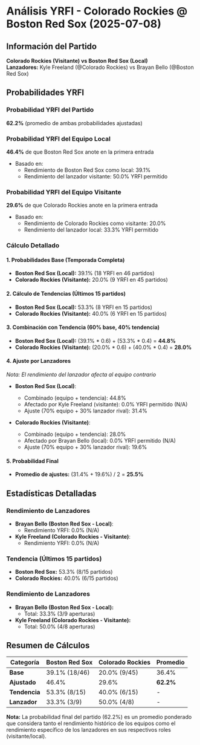 # Análisis YRFI - Colorado Rockies @ Boston Red Sox (2025-07-08)

## Información del Partido
**Colorado Rockies (Visitante) vs Boston Red Sox (Local)**  
**Lanzadores:** Kyle Freeland (@Colorado Rockies) vs Brayan Bello (@Boston Red Sox)

## Probabilidades YRFI

### Probabilidad YRFI del Partido
**62.2%** (promedio de ambas probabilidades ajustadas)

### Probabilidad YRFI del Equipo Local
**46.4%** de que Boston Red Sox anote en la primera entrada
- Basado en:
  - Rendimiento de Boston Red Sox como local: 39.1%
  - Rendimiento del lanzador visitante: 50.0% YRFI permitido

### Probabilidad YRFI del Equipo Visitante
**29.6%** de que Colorado Rockies anote en la primera entrada
- Basado en:
  - Rendimiento de Colorado Rockies como visitante: 20.0%
  - Rendimiento del lanzador local: 33.3% YRFI permitido

### Cálculo Detallado

#### 1. Probabilidades Base (Temporada Completa)
- **Boston Red Sox (Local):** 39.1% (18 YRFI en 46 partidos)
- **Colorado Rockies (Visitante):** 20.0% (9 YRFI en 45 partidos)

#### 2. Cálculo de Tendencias (Últimos 15 partidos)
- **Boston Red Sox (Local):** 53.3% (8 YRFI en 15 partidos)
- **Colorado Rockies (Visitante):** 40.0% (6 YRFI en 15 partidos)

#### 3. Combinación con Tendencia (60% base, 40% tendencia)
- **Boston Red Sox (Local):** (39.1% * 0.6) + (53.3% * 0.4) = **44.8%**
- **Colorado Rockies (Visitante):** (20.0% * 0.6) + (40.0% * 0.4) = **28.0%**

#### 4. Ajuste por Lanzadores
*Nota: El rendimiento del lanzador afecta al equipo contrario*

- **Boston Red Sox (Local)**:
  - Combinado (equipo + tendencia): 44.8%
  - Afectado por Kyle Freeland (visitante): 0.0% YRFI permitido (N/A)
  - Ajuste (70% equipo + 30% lanzador rival): 31.4%

- **Colorado Rockies (Visitante)**:
  - Combinado (equipo + tendencia): 28.0%
  - Afectado por Brayan Bello (local): 0.0% YRFI permitido (N/A)
  - Ajuste (70% equipo + 30% lanzador rival): 19.6%

#### 5. Probabilidad Final
- **Promedio de ajustes:** (31.4% + 19.6%) / 2 = **25.5%**

## Estadísticas Detalladas


### Rendimiento de Lanzadores
- **Brayan Bello (Boston Red Sox - Local)**:
  - Rendimiento YRFI: 0.0% (N/A)
- **Kyle Freeland (Colorado Rockies - Visitante)**:
  - Rendimiento YRFI: 0.0% (N/A)
### Tendencia (Últimos 15 partidos)
- **Boston Red Sox:** 53.3% (8/15 partidos)
- **Colorado Rockies:** 40.0% (6/15 partidos)

### Rendimiento de Lanzadores
- **Brayan Bello (Boston Red Sox - Local):**
  - Total: 33.3% (3/9 aperturas)
- **Kyle Freeland (Colorado Rockies - Visitante):**
  - Total: 50.0% (4/8 aperturas)

## Resumen de Cálculos
| Categoría | Boston Red Sox       | Colorado Rockies     | Promedio |
|-----------|----------------------|----------------------|----------|
| **Base** | 39.1% (18/46) | 20.0% (9/45) | 36.4% |
| **Ajustado** | 46.4% | 29.6% | **62.2%** |
| **Tendencia** | 53.3% (8/15) | 40.0% (6/15) | - |
| **Lanzador** | 33.3% (3/9) | 50.0% (4/8) | - |

**Nota:** La probabilidad final del partido (62.2%) es un promedio ponderado que considera tanto el rendimiento histórico de los equipos como el rendimiento específico de los lanzadores en sus respectivos roles (visitante/local).